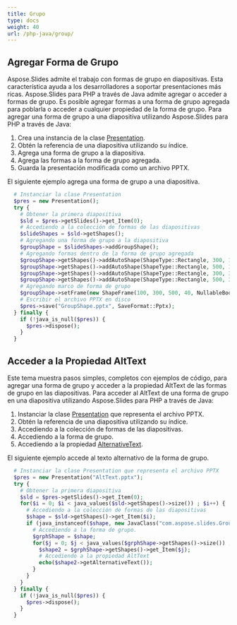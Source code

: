 ```yaml
---
title: Grupo
type: docs
weight: 40
url: /php-java/group/
---
```


## **Agregar Forma de Grupo**
Aspose.Slides admite el trabajo con formas de grupo en diapositivas. Esta característica ayuda a los desarrolladores a soportar presentaciones más ricas. Aspose.Slides para PHP a través de Java admite agregar o acceder a formas de grupo. Es posible agregar formas a una forma de grupo agregada para poblarla o acceder a cualquier propiedad de la forma de grupo. Para agregar una forma de grupo a una diapositiva utilizando Aspose.Slides para PHP a través de Java:

1. Crea una instancia de la clase [Presentation](https://reference.aspose.com/slides/php-java/aspose.slides/Presentation).
1. Obtén la referencia de una diapositiva utilizando su índice.
1. Agrega una forma de grupo a la diapositiva.
1. Agrega las formas a la forma de grupo agregada.
1. Guarda la presentación modificada como un archivo PPTX.

El siguiente ejemplo agrega una forma de grupo a una diapositiva.

```php
  # Instanciar la clase Presentation
  $pres = new Presentation();
  try {
    # Obtener la primera diapositiva
    $sld = $pres->getSlides()->get_Item(0);
    # Accediendo a la colección de formas de las diapositivas
    $slideShapes = $sld->getShapes();
    # Agregando una forma de grupo a la diapositiva
    $groupShape = $slideShapes->addGroupShape();
    # Agregando formas dentro de la forma de grupo agregada
    $groupShape->getShapes()->addAutoShape(ShapeType::Rectangle, 300, 100, 100, 100);
    $groupShape->getShapes()->addAutoShape(ShapeType::Rectangle, 500, 100, 100, 100);
    $groupShape->getShapes()->addAutoShape(ShapeType::Rectangle, 300, 300, 100, 100);
    $groupShape->getShapes()->addAutoShape(ShapeType::Rectangle, 500, 300, 100, 100);
    # Agregando marco de forma de grupo
    $groupShape->setFrame(new ShapeFrame(100, 300, 500, 40, NullableBool::False, NullableBool::False, 0));
    # Escribir el archivo PPTX en disco
    $pres->save("GroupShape.pptx", SaveFormat::Pptx);
  } finally {
    if (!java_is_null($pres)) {
      $pres->dispose();
    }
  }
```

## **Acceder a la Propiedad AltText**
Este tema muestra pasos simples, completos con ejemplos de código, para agregar una forma de grupo y acceder a la propiedad AltText de las formas de grupo en las diapositivas. Para acceder al AltText de una forma de grupo en una diapositiva utilizando Aspose.Slides para PHP a través de Java:

1. Instanciar la clase [Presentation](https://reference.aspose.com/slides/php-java/aspose.slides/Presentation) que representa el archivo PPTX.
1. Obtén la referencia de una diapositiva utilizando su índice.
1. Accediendo a la colección de formas de las diapositivas.
1. Accediendo a la forma de grupo.
1. Accediendo a la propiedad [AlternativeText](https://reference.aspose.com/slides/php-java/aspose.slides/IShape#getAlternativeText--).

El siguiente ejemplo accede al texto alternativo de la forma de grupo.

```php
  # Instanciar la clase Presentation que representa el archivo PPTX
  $pres = new Presentation("AltText.pptx");
  try {
    # Obtener la primera diapositiva
    $sld = $pres->getSlides()->get_Item(0);
    for($i = 0; $i < java_values($sld->getShapes()->size()) ; $i++) {
      # Accediendo a la colección de formas de las diapositivas
      $shape = $sld->getShapes()->get_Item($i);
      if (java_instanceof($shape, new JavaClass("com.aspose.slides.GroupShape"))) {
        # Accediendo a la forma de grupo.
        $grphShape = $shape;
        for($j = 0; $j < java_values($grphShape->getShapes()->size()) ; $j++) {
          $shape2 = $grphShape->getShapes()->get_Item($j);
          # Accediendo a la propiedad AltText
          echo($shape2->getAlternativeText());
        }
      }
    }
  } finally {
    if (!java_is_null($pres)) {
      $pres->dispose();
    }
  }
```